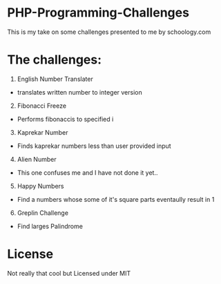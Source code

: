 PHP-Programming-Challenges
==========================

This is my take on some challenges presented to me by schoology.com


The challenges:
===============
1) English Number Translater

- translates written number to integer version

2) Fibonacci Freeze

- Performs fibonaccis to specified i

3) Kaprekar Number

- Finds kaprekar numbers less than user provided input

4) Alien Number

- This one confuses me and I have not done it yet..

5) Happy Numbers

- Find a numbers whose some of it's square parts eventaully result in 1

6) Greplin Challenge

- Find larges Palindrome


License
=======
Not really that cool but Licensed under MIT
